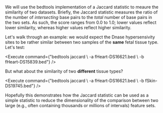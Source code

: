 <script>
import Execute from "$components/Execute.svelte";
</script>

We will use the bedtools implementation of a Jaccard statistic to meaure the similarity of two datasets. Briefly, the Jaccard statistic measures the ratio of the number of _intersecting_ base pairs to the _total_ number of base pairs in the two sets. As such, the score ranges from 0.0 to 1.0; lower values reflect lower similarity, whereas higher values reflect higher similarity.

Let's walk through an example: we would expect the Dnase hypersensivity sites to be rather similar between two samples of the **same** fetal tissue type. Let's test:

<Execute command={"bedtools jaccard \\ -a fHeart-DS16621.bed \\ -b fHeart-DS15839.bed"} />

But what about the similarity of two **different** tissue types?

<Execute command={"bedtools jaccard \\ -a fHeart-DS16621.bed \\ -b fSkin-DS19745.bed"} />

Hopefully this demonstrates how the Jaccard statistic can be used as a simple statistic to reduce the dimensionality of the comparison between two large (e.g., often containing thousands or millions of intervals) feature sets.
